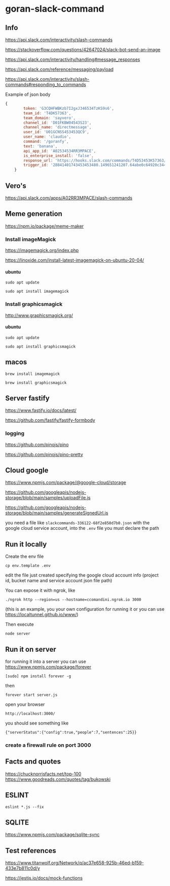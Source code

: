 # goran-slack-command

## Info

https://api.slack.com/interactivity/slash-commands

https://stackoverflow.com/questions/42647024/slack-bot-send-an-image

https://api.slack.com/interactivity/handling#message_responses

https://api.slack.com/reference/messaging/payload

https://api.slack.com/interactivity/slash-commands#responding_to_commands

Example of json body

```js
{
        token: 'G3CQHFWBKzb7I2gxJ346534TzKS9s6',
        team_id: 'T4DK57363',
        team_domain: 'sayvero',
        channel_id: 'D01FKBW04543S23',
        channel_name: 'directmessage',
        user_id: 'U01GCNSS453453QC9',
        user_name: 'claudio',
        command: '/goranfy',
        text: 'banana',
        api_app_id: 'A02534534RR3MPACE',
        is_enterprise_install: 'false',
        response_url: 'https://hooks.slack.com/commands/T4D53453K57363/287892201093453481/4wHD534534zlQ7boQ694ToUyUmfdXQ',
        trigger_id: '28841401743453453480.149651241207.64abe0c64920c344d17cff322311eeea'
    }
```

## Vero's 

https://api.slack.com/apps/A02RR3MPACE/slash-commands

## Meme generation

https://npm.io/package/meme-maker

### Install imageMagick

https://imagemagick.org/index.php

https://linoxide.com/install-latest-imagemagick-on-ubuntu-20-04/

#### ubuntu
```sudo apt update```

```sudo apt install imagemagick```

### Install graphicsmagick

http://www.graphicsmagick.org/

#### ubuntu
```sudo apt update```

```sudo apt install graphicsmagick```

## macos
```brew install imagemagick```

```brew install graphicsmagick```

## Server fastify
 
https://www.fastify.io/docs/latest/

https://github.com/fastify/fastify-formbody

### logging

https://github.com/pinojs/pino

https://github.com/pinojs/pino-pretty


## Cloud google

https://www.npmjs.com/package/@google-cloud/storage

https://github.com/googleapis/nodejs-storage/blob/main/samples/uploadFile.js

https://github.com/googleapis/nodejs-storage/blob/main/samples/generateSignedUrl.js

you need a file like ```slackcommands-336122-68f2e850d7b0.json``` with the google cloud service account, into the `.env` file you must declare the path


## Run it locally

Create the env file 

```cp env.template .env```

edit the file just created specifying the google cloud account info (project id, bucket name and service account json file path)

You can expose it with ngrok, like

```./ngrok http --region=us --hostname=ccomandini.ngrok.io 3000```

(this is an example, you your own configuration for running it or you can use https://localtunnel.github.io/www/)

Then execute

```node server```

## Run it on server

for running it into a server you can use https://www.npmjs.com/package/forever

```[sudo] npm install forever -g```

then

```forever start server.js```

open your browser

```http://localhost:3000/```

you should see something like

```{"serverStatus":{"config":true,"people":7,"sentences":25}}```

### create a firewall rule on port 3000

## Facts and quotes
https://chucknorrisfacts.net/top-100
https://www.goodreads.com/quotes/tag/bukowski

## ESLINT

```eslint *.js --fix```

## SQLITE

https://www.npmjs.com/package/sqlite-sync


## Test references

https://www.titanwolf.org/Network/q/ac37e658-925b-46ed-b159-433e7b811c0d/y

https://jestjs.io/docs/mock-functions